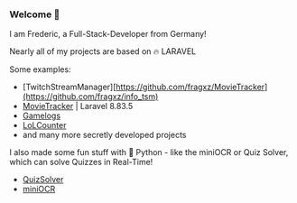 ### Welcome 👋

I am Frederic, a Full-Stack-Developer from Germany!

Nearly all of my projects are based on 🔥 LARAVEL

Some examples:
- [TwitchStreamManager][https://github.com/fragxz/MovieTracker](https://github.com/fragxz/info_tsm)
- [MovieTracker](https://github.com/fragxz/MovieTracker) | Laravel 8.83.5
- [Gamelogs](https://www.gamelogs.de)
- [LoLCounter](https://lolcounter.fragxz.de)
- and many more secretly developed projects 

I also made some fun stuff with 🐍 Python - like the miniOCR or Quiz Solver, which can solve Quizzes in Real-Time!
- [QuizSolver](https://github.com/fragxz/QuizSolver)
- [miniOCR](https://github.com/fragxz/miniOCR)
